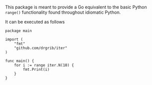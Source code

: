 This package is meant to provide a Go equivalent to the basic Python `range()` functionality found throughout idiomatic Python.

It can be executed as follows

```
package main

import (
	"fmt"
	"github.com/drgrib/iter"
)

func main() {
	for i := range iter.N(10) {
		fmt.Print(i)
	}
}
```
